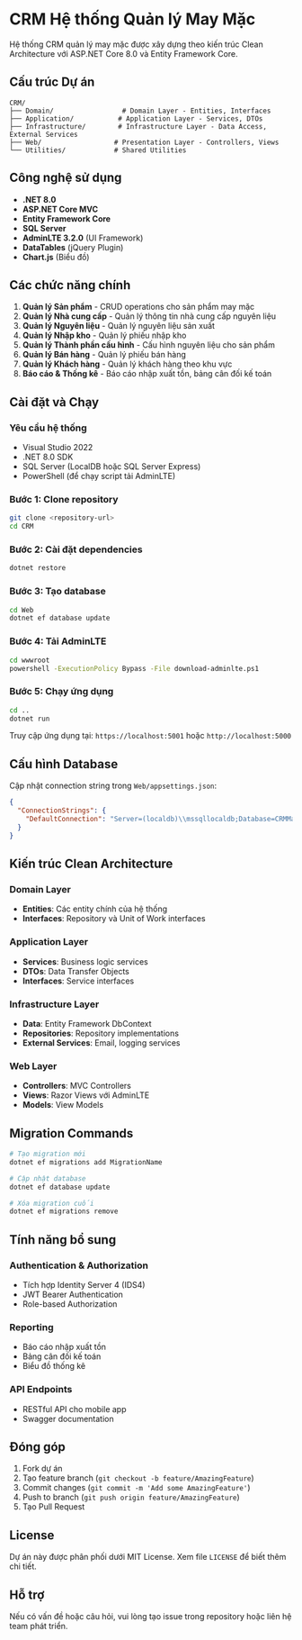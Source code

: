 # CRM Hệ thống Quản lý May Mặc

Hệ thống CRM quản lý may mặc được xây dựng theo kiến trúc Clean Architecture với ASP.NET Core 8.0 và Entity Framework Core.

## Cấu trúc Dự án

```
CRM/
├── Domain/                 # Domain Layer - Entities, Interfaces
├── Application/           # Application Layer - Services, DTOs
├── Infrastructure/        # Infrastructure Layer - Data Access, External Services
├── Web/                  # Presentation Layer - Controllers, Views
└── Utilities/            # Shared Utilities
```

## Công nghệ sử dụng

- **.NET 8.0**
- **ASP.NET Core MVC**
- **Entity Framework Core**
- **SQL Server**
- **AdminLTE 3.2.0** (UI Framework)
- **DataTables** (jQuery Plugin)
- **Chart.js** (Biểu đồ)

## Các chức năng chính

1. **Quản lý Sản phẩm** - CRUD operations cho sản phẩm may mặc
2. **Quản lý Nhà cung cấp** - Quản lý thông tin nhà cung cấp nguyên liệu
3. **Quản lý Nguyên liệu** - Quản lý nguyên liệu sản xuất
4. **Quản lý Nhập kho** - Quản lý phiếu nhập kho
5. **Quản lý Thành phần cấu hình** - Cấu hình nguyên liệu cho sản phẩm
6. **Quản lý Bán hàng** - Quản lý phiếu bán hàng
7. **Quản lý Khách hàng** - Quản lý khách hàng theo khu vực
8. **Báo cáo & Thống kê** - Báo cáo nhập xuất tồn, bảng cân đối kế toán

## Cài đặt và Chạy

### Yêu cầu hệ thống

- Visual Studio 2022
- .NET 8.0 SDK
- SQL Server (LocalDB hoặc SQL Server Express)
- PowerShell (để chạy script tải AdminLTE)

### Bước 1: Clone repository

```bash
git clone <repository-url>
cd CRM
```

### Bước 2: Cài đặt dependencies

```bash
dotnet restore
```

### Bước 3: Tạo database

```bash
cd Web
dotnet ef database update
```

### Bước 4: Tải AdminLTE

```bash
cd wwwroot
powershell -ExecutionPolicy Bypass -File download-adminlte.ps1
```

### Bước 5: Chạy ứng dụng

```bash
cd ..
dotnet run
```

Truy cập ứng dụng tại: `https://localhost:5001` hoặc `http://localhost:5000`

## Cấu hình Database

Cập nhật connection string trong `Web/appsettings.json`:

```json
{
  "ConnectionStrings": {
    "DefaultConnection": "Server=(localdb)\\mssqllocaldb;Database=CRMMayMac;Trusted_Connection=true;MultipleActiveResultSets=true"
  }
}
```

## Kiến trúc Clean Architecture

### Domain Layer
- **Entities**: Các entity chính của hệ thống
- **Interfaces**: Repository và Unit of Work interfaces

### Application Layer
- **Services**: Business logic services
- **DTOs**: Data Transfer Objects
- **Interfaces**: Service interfaces

### Infrastructure Layer
- **Data**: Entity Framework DbContext
- **Repositories**: Repository implementations
- **External Services**: Email, logging services

### Web Layer
- **Controllers**: MVC Controllers
- **Views**: Razor Views với AdminLTE
- **Models**: View Models

## Migration Commands

```bash
# Tạo migration mới
dotnet ef migrations add MigrationName

# Cập nhật database
dotnet ef database update

# Xóa migration cuối
dotnet ef migrations remove
```

## Tính năng bổ sung

### Authentication & Authorization
- Tích hợp Identity Server 4 (IDS4)
- JWT Bearer Authentication
- Role-based Authorization

### Reporting
- Báo cáo nhập xuất tồn
- Bảng cân đối kế toán
- Biểu đồ thống kê

### API Endpoints
- RESTful API cho mobile app
- Swagger documentation

## Đóng góp

1. Fork dự án
2. Tạo feature branch (`git checkout -b feature/AmazingFeature`)
3. Commit changes (`git commit -m 'Add some AmazingFeature'`)
4. Push to branch (`git push origin feature/AmazingFeature`)
5. Tạo Pull Request

## License

Dự án này được phân phối dưới MIT License. Xem file `LICENSE` để biết thêm chi tiết.

## Hỗ trợ

Nếu có vấn đề hoặc câu hỏi, vui lòng tạo issue trong repository hoặc liên hệ team phát triển. 